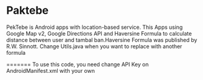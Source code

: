 Paktebe
=======

PekTebe is Android apps with location-based service. This Apps using Google Map v2, Google Directions API and Haversine Formula to calculate distance between user and tambal ban.Haversine Formula was published by R.W. Sinnott. Change Utils.java when you want to replace with another formula

=======
To use this code, you need change API Key on AndroidManifest.xml with your own
